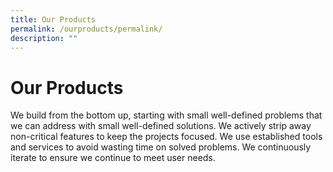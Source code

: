 ```yaml
---
title: Our Products
permalink: /ourproducts/permalink/
description: ""
---
```

# Our Products
We build from the bottom up, starting with small well-defined problems that we can address with small well-defined solutions. We actively strip away non-critical features to keep the projects focused. We use established tools and services to avoid wasting time on solved problems. We continuously iterate to ensure we continue to meet user needs.

